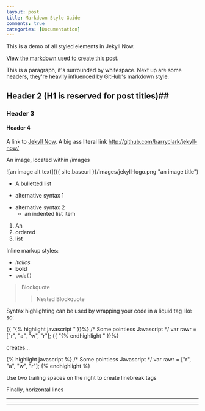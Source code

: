 ```yaml
---
layout: post
title: Markdown Style Guide
comments: true
categories: [Documentation]
---
```


This is a demo of all styled elements in Jekyll Now.

[View the markdown used to create this post](https://raw.githubusercontent.com/barryclark/www.jekyllnow.com/gh-pages/_posts/2014-6-19-Markdown-Style-Guide.md).

This is a paragraph, it's surrounded by whitespace. Next up are some headers, they're heavily influenced by GitHub's markdown style.

## Header 2 (H1 is reserved for post titles)##

### Header 3

#### Header 4

A link to [Jekyll Now](http://github.com/barryclark/jekyll-now/). A big ass literal link <http://github.com/barryclark/jekyll-now/>

An image, located within /images

![an image alt text]({{ site.baseurl }}/images/jekyll-logo.png "an image title")

* A bulletted list
- alternative syntax 1
+ alternative syntax 2
  - an indented list item

1. An
2. ordered
3. list

Inline markup styles:

- _italics_
- **bold**
- `code()`

> Blockquote
>> Nested Blockquote

Syntax highlighting can be used by wrapping your code in a liquid tag like so:

{{ "{% highlight javascript " }}%}
/* Some pointless Javascript */
var rawr = ["r", "a", "w", "r"];
{{ "{% endhighlight " }}%}

creates...

{% highlight javascript %}
/* Some pointless Javascript */
var rawr = ["r", "a", "w", "r"];
{% endhighlight %}

Use two trailing spaces
on the right
to create linebreak tags

Finally, horizontal lines

----
****
